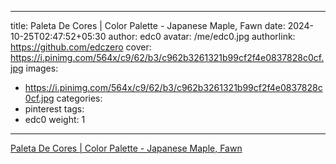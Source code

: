 
---
title: Paleta De Cores | Color Palette - Japanese Maple, Fawn
date: 2024-10-25T02:47:52+05:30
author: edc0
avatar: /me/edc0.jpg
authorlink: https://github.com/edczero
cover: https://i.pinimg.com/564x/c9/62/b3/c962b3261321b99cf2f4e0837828c0cf.jpg
images:
   - https://i.pinimg.com/564x/c9/62/b3/c962b3261321b99cf2f4e0837828c0cf.jpg
categories:
  - pinterest
tags:
  - edc0
weight: 1
---

<!--more-->

[Paleta De Cores | Color Palette - Japanese Maple, Fawn](https://in.pinterest.com/pin/91901648639840674/)

	